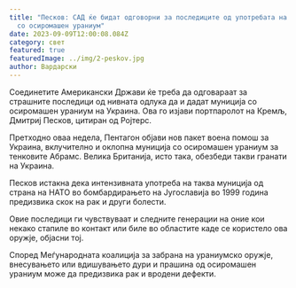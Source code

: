 ```yaml
---
title: "Песков: САД ќе бидат одговорни за последиците од употребата на гранати
  со осиромашен ураниум"
date: 2023-09-09T12:00:08.084Z
category: свет
featured: true
featuredImage: ../img/2-peskov.jpg
author: Вардарски
---
```

Соединетите Американски Држави ќе треба да одговараат за страшните последици од нивната одлука да и дадат муниција со осиромашен ураниум на Украина. Ова го изјави портпаролот на Кремљ, Дмитриј Песков, цитиран од Ројтерс.

Претходно оваа недела, Пентагон објави нов пакет воена помош за Украина, вклучително и оклопна муниција со осиромашен ураниум за тенковите Абрамс. Велика Британија, исто така, обезбеди такви гранати на Украина.

Песков истакна дека интензивната употреба на таква муниција од страна на НАТО во бомбардирањето на Југославија во 1999 година предизвика скок на рак и други болести.

Овие последици ги чувствуваат и следните генерации на оние кои некако стапиле во контакт или биле во областите каде се користело ова оружје, објасни тој.

Според Меѓународната коалиција за забрана на ураниумско оружје, внесувањето или вдишувањето дури и прашина од осиромашен ураниум може да предизвика рак и вродени дефекти.